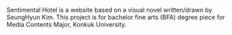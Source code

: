 Sentimental Hotel is a website based on a visual novel written/drawn by SeungHyun Kim. 
This project is for bachelor fine arts (BFA) degree piece for Media Contents Major, Konkuk University.
